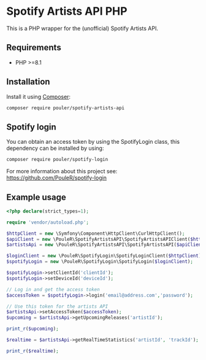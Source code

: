 # Spotify Artists API PHP

This is a PHP wrapper for the (unofficial) Spotify Artists API.

## Requirements
* PHP >=8.1

## Installation
Install it using [Composer](https://getcomposer.org/):

```sh
composer require pouler/spotify-artists-api
```

## Spotify login
You can obtain an access token by using the SpotifyLogin class, this dependency can be installed by using:

```sh
composer require pouler/spotify-login
```

For more information about this project see: https://github.com/PouleR/spotify-login

## Example usage

```php
<?php declare(strict_types=1);

require 'vendor/autoload.php';

$httpClient = new \Symfony\Component\HttpClient\CurlHttpClient();
$apiClient = new \PouleR\SpotifyArtistsAPI\SpotifyArtistsAPIClient($httpClient);
$artistsApi = new \PouleR\SpotifyArtistsAPI\SpotifyArtistsAPI($apiClient);

$loginClient = new \PouleR\SpotifyLogin\SpotifyLoginClient($httpClient);
$spotifyLogin = new \PouleR\SpotifyLogin\SpotifyLogin($loginClient);

$spotifyLogin->setClientId('clientId');
$spotifyLogin->setDeviceId('deviceId');

// Log in and get the access token
$accessToken = $spotifyLogin->login('email@address.com','password');

// Use this token for the artists API
$artistsApi->setAccessToken($accessToken);
$upcoming = $artistsApi->getUpcomingReleases('artistId');

print_r($upcoming);

$realtime = $artistsApi->getRealTimeStatistics('artistId', 'trackId');

print_r($realtime);
```
